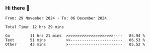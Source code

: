 ### Hi there 👋

<!--
**zhumeme/zhumeme** is a ✨ _special_ ✨ repository because its `README.md` (this file) appears on your GitHub profile.

Here are some ideas to get you started:

- 🔭 I’m currently working on ...
- 🌱 I’m currently learning ...
- 👯 I’m looking to collaborate on ...
- 🤔 I’m looking for help with ...
- 💬 Ask me about ...
- 📫 How to reach me: ...
- 😄 Pronouns: ...
- ⚡ Fun fact: ...
-->

<!--START_SECTION:waka-->

```all_time
From: 29 November 2024 - To: 06 December 2024

Total Time: 12 hrs 29 mins

Go         11 hrs 21 mins  >>>>>>>>>>>>>>>>>>>>>----   85.94 %
Text       51 mins         >>-----------------------   06.53 %
Other      43 mins         >------------------------   05.52 %
```

<!--END_SECTION:waka-->
